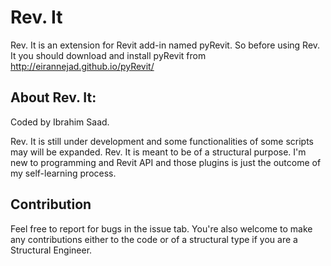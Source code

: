 Rev. It
===

Rev. It is an extension for Revit add-in named pyRevit. So before using Rev. It you should download and install pyRevit from http://eirannejad.github.io/pyRevit/

About Rev. It:
---

Coded by Ibrahim Saad.

Rev. It is still under development and some functionalities of some scripts may will be expanded. Rev. It is meant to be of a structural purpose. I'm new to programming and Revit API and those plugins is just the outcome of my self-learning process.


Contribution
---

Feel free to report for bugs in the issue tab.
You're also welcome to make any contributions either to the code or of a structural type if you are a Structural Engineer.
